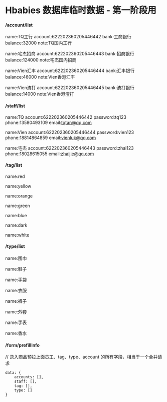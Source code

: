 # Hbabies 数据库临时数据 - 第一阶段用


#### /account/list

name:TQ工行 account:622202360205446442 bank:工商银行 balance:32000 note:TQ国内工行

name:宅杰招商 account:622202360205446443 bank:招商银行 balance:124000 note:宅杰国内招商

name:Vien汇丰 account:622202360205446444 bank:汇丰银行 balance:46000 note:Vien香港汇丰

name:Vien渣打 account:622202360205446445 bank:渣打银行 balance:14000 note:Vien香港渣打

#### /staff/list

name:TQ account:622202360205446442 password:tq123 phone:13580493109 email:tqtan@qq.com

name:Vien account:622202360205446444 password:vien123 phone:18814864859 email:vienluk@qq.com

name:宅杰 account:622202360205446443 password:zhai123 phone:18028615055 email:zhaijie@qq.com

#### /tag/list

name:red

name:yellow

name:orange

name:green

name:blue

name:dark

name:white

#### /type/list

name:围巾

name:鞋子

name:手袋

name:衣服

name:裤子

name:外套

name:手表

name:香水

#### /form/prefillInfo

// 录入商品预拉上面员工、tag、type、account 的所有字段，相当于一个合并请求

```
data: {
	accounts: [],
	staff: [],
	tag: [],
	type: []
}
```